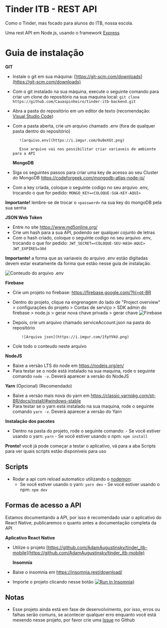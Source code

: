 # Tinder ITB - REST API

Como o Tinder, mas focado para alunos do ITB, nossa escola.

Uma rest API em Node.js, usando o framework [Express](https://github.com/expressjs/express)

# Guia de instalação

**GIT**

- Instale o git em sua máquina: [https://git-scm.com/downloads](https://git-scm.com/downloads)
- Com o git instalado na sua máquina, execute o seguinte comando para criar um clone do repositório na sua maquina local:
  `git clone https://github.com/Cauaspinheiro/tinder-itb-backend.git`
- Abra a pasta do repositório em um editor de texto (recomendação: [Visual Studio Code](https://code.visualstudio.com/))
- Com a pasta aberta, crie um arquivo chamado .env (fora de qualquer pasta dentro do repositório)

      	 ![arquivo.env](https://i.imgur.com/Ou8eXGt.png)

      	 Esse arquivo vai nos possibilitar criar variaveis de ambiente para a API

  **MongoDB**

- Siga os seguintes passos para criar uma key de acesso ao seu Cluster do MongoDB
  https://codeforgeek.com/mongodb-atlas-node-js/
- Com a key criada, coloque o seguinte codigo no seu arquivo .env, trocando o que for pedido:
  `MONGO_KEY=<COLOQUE-SUA-KEY-AQUI>`

**Importante!** lembre-se de trocar o `<password>` na sua key do mongoDB pela sua senha

**JSON Web Token**

- Entre no site https://www.md5online.org/
- Crie um hash para a sua API, podendo ser qualquer cojunto de letras
- Com o hash criado, coloque o seguinte codigo no seu arquivo .env, trocando o que for pedido:
  `JWT_SECRET=<COLOQUE-SEU-HASH-AQUI>`
  `JWT_EXPIRES=30d`

**Importante!** a forma que as variaveis do arquivo .env estão digitadas devem estar exatamente da forma que estão nesse guia de instalação.

![Conteudo do arquivo .env](https://i.imgur.com/AM3z7UX.png)

**Firebase**

- Crie um projeto no firebase: https://firebase.google.com/?hl=pt-BR
- Dentro do projeto, clique na engrenagem do lado de "Project overview" > configurações do projeto > Contas de serviço > SDK admin do firebase > node.js > gerar nova chave privada > gerar chave
  ![Firebase](https://i.imgur.com/9V8UIZP.png)
- Depois, crie um arquivo chamado serviceAccount.json na pasta do repositório

      	  ![Arquivo json](https://i.imgur.com/1fpYVkU.png)

- Cole todo o conteudo neste arquivo

**NodeJS**

- Baixe a versão LTS do node em https://nodejs.org/en/
- Para testar se o node está instalado na sua maquina, rode o seguinte comando `node -v`. Deverá aparecer a versão do NodeJS

**Yarn** (Opcional) (Recomendado)

- Baixe a versão mais nova do yarn em https://classic.yarnpkg.com/pt-BR/docs/install/#windows-stable
- Para testar se o yarn está instalado na sua maquina, rode o seguinte comando `yarn -v`. Deverá aparecer a versão do Yarn

**Instalação dos pacotes**

- Dentro na pasta do projeto, rode o seguinte comando: - Se você estiver usando o yarn: `yarn` - Se você estiver usando o npm: `npm install`

**Pronto!** você já pode começar a testar o aplicativo, vá para a aba Scripts para ver quais scripts estão disponiveis para uso

## Scripts

- Rodar a api com reload automatico utilizando o [nodemon](https://github.com/remy/nodemon):
  - Se você estiver usando o yarn: `yarn dev` - Se você estiver usando o npm: `npm dev`

## Formas de acesso a API

Estamos documentando a API, por isso é recomendado usar o aplicativo do React Native, publicaremos o quanto antes a documentação completa da API

**Aplicativo React Native**

- Utilize o projeto [https://github.com/AdamAugustinsky/tinder_itb-mobile](https://github.com/AdamAugustinsky/tinder_itb-mobile)

  **Insomnia**

- Baixe o insomnia em https://insomnia.rest/download/
- Importe o projeto clicando nesse botão [![Run in Insomnia}](https://insomnia.rest/images/run.svg)](https://insomnia.rest/run/?label=tinder-itb-v0.2.0&uri=https%3A%2F%2Fraw.githubusercontent.com%2FCauaspinheiro%2Ftinder-itb-backend%2Fhotfix%2Ftinder-itb-insomnia-v0.2.0.json)

## Notas

- Esse projeto ainda está em fase de desenvolvimento, por isso, erros ou falhas serão comuns, se acontecer qualquer erro enquanto você está mexendo nesse projeto, por favor crie uma [Issue](https://github.com/Cauaspinheiro/tinder-itb-backend/issues) no Github

